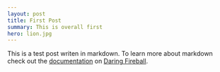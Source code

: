 ```yaml
---
layout: post
title: First Post
summary: This is overall first
hero: lion.jpg
---
```


This is a test post writen in markdown. To learn more about markdown check out the [documentation](http://daringfireball.net/projects/markdown/) on [Daring Fireball](http://daringfireball.net/).

